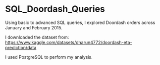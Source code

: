 # SQL_Doordash_Queries
Using basic to advanced SQL queries, I explored Doordash orders across January and February 2015. 

I downloaded the dataset from: https://www.kaggle.com/datasets/dharun4772/doordash-eta-prediction/data 

I used PostgreSQL to perform my analysis.
